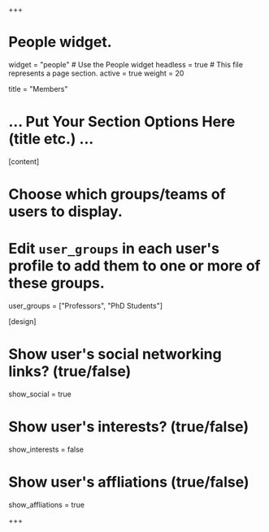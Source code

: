 +++
# People widget.
widget = "people"  # Use the People widget
headless = true  # This file represents a page section.
active = true
weight = 20

title = "Members"

# ... Put Your Section Options Here (title etc.) ...

[content]
  # Choose which groups/teams of users to display.
  #   Edit `user_groups` in each user's profile to add them to one or more of these groups.
  user_groups = ["Professors",
                 "PhD Students"]

[design]
  # Show user's social networking links? (true/false)
  show_social = true

  # Show user's interests? (true/false)
  show_interests = false
  
  # Show user's affliations (true/false)
  show_affliations = true
  
+++
